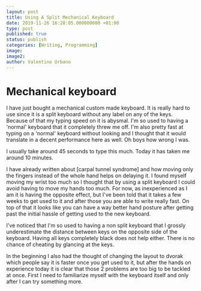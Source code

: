 ```yaml
---
layout: post
title: Using A Split Mechanical Keyboard
date: 2019-11-26 16:28:05.000000000 +01:00
type: post
published: true
status: publish
categories: [Writing, Programming]
image:
image2:
author: Valentino Urbano
---
```


# Mechanical keyboard

I have just bought a mechanical custom made keyboard. It is really hard to use since it is a split keyboard without any label on any of the keys. Because of that my typing speed on it is abysmal. I'm so used to having a 'normal' keyboard that it completely threw me off. I'm also pretty fast at typing on a 'normal' keyboard without looking and I thought that it would translate in a decent performance here as well. Oh boys how wrong I was.

I usually take around 45 seconds to type this much. Today it has taken me around 10 minutes.

I have already written about [carpal tunnel syndrome] and how moving only the fingers instead of the whole hand helps on delaying it. I found myself moving my wrist too much so I thought that by using a split keyboard I could avoid having to move my hands too much. For now, as inexperienced as I am it is having the opposite effect, but I've been told that it takes a few weeks to get used to it and after those you are able to write really fast. On top of that it looks like you can have a way better hand posture after getting past the initial hassle of getting used to the new keyboard.

I've noticed that I'm so used to having a non split keyboard that I grossly underestimate the distance between keys on the opposite side of the keyboard. Having all keys completely black does not help either. There is no chance of cheating by glancing at the keys.

In the beginning I also had the thought of changing the layout to dvorak which people say it is faster once you get used to it, but after the hands on experience today it is clear that those 2 problems are too big to be tackled at once. First I need to familiarize myself with the keyboard itself and only after I can try something more.
